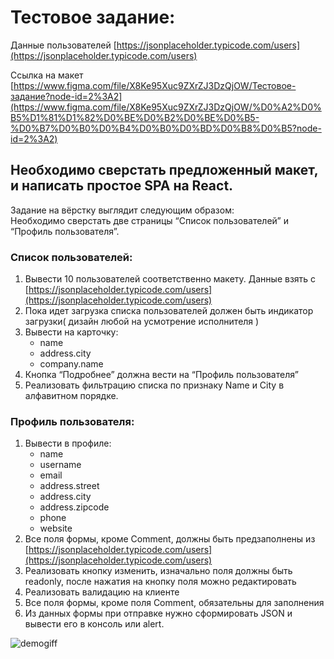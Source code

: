 # Тестовое задание:

Данные пользователей [https://jsonplaceholder.typicode.com/users](https://jsonplaceholder.typicode.com/users)

Ссылка на макет [https://www.figma.com/file/X8Ke95Xuc9ZXrZJ3DzQjOW/Тестовое-задание?node-id=2%3A2](https://www.figma.com/file/X8Ke95Xuc9ZXrZJ3DzQjOW/%D0%A2%D0%B5%D1%81%D1%82%D0%BE%D0%B2%D0%BE%D0%B5-%D0%B7%D0%B0%D0%B4%D0%B0%D0%BD%D0%B8%D0%B5?node-id=2%3A2)

## Необходимо сверстать предложенный макет, и написать простое SPA на React.
    
Задание на вёрстку выглядит следующим образом: </br>
Необходимо сверстать две страницы “Список пользователей” и “Профиль пользователя”. </br>

### Список пользователей:
1. Вывести 10 пользователей соответственно макету. Данные взять  с [https://jsonplaceholder.typicode.com/users](https://jsonplaceholder.typicode.com/users)
2. Пока идет загрузка списка пользователей должен быть индикатор загрузки( дизайн любой на усмотрение исполнителя )
3. Вывести на карточку: 
    - name
    - address.city
    - company.name
4. Кнопка “Подробнее” должна вести на “Профиль пользователя”
5. Реализовать фильтрацию списка по признаку Name и City в алфавитном порядке.
### Профиль пользователя:
1. Вывести в профиле:
    - name
    - username
    - email
    - address.street
    - address.city
    - address.zipcode
    - phone
    - website
2. Все поля формы, кроме Comment, должны быть предзаполнены из [https://jsonplaceholder.typicode.com/users](https://jsonplaceholder.typicode.com/users)
3. Реализовать кнопку изменить, изначально поля должны быть readonly, после нажатия на кнопку поля можно редактировать
4. Реализовать валидацию на клиенте
5. Все поля формы, кроме поля Comment, обязательны для заполнения
6. Из данных формы при отправке нужно сформировать JSON и вывести его в консоль или alert.

![demogiff](demo/demo_user_panel.gif)  
    